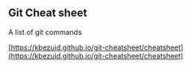 ## Git Cheat sheet
A list of git commands

[https://kbezuid.github.io/git-cheatsheet/cheatsheet](https://kbezuid.github.io/git-cheatsheet/cheatsheet)